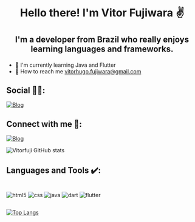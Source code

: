 # <p align="center">Hello there! I'm Vitor Fujiwara ✌️</p>

## <p align="center">I'm a developer from Brazil who really enjoys learning languages and frameworks.</p>

- 📕 I'm currently learning Java and Flutter
- 📧 How to reach me vitorhugo.fujiwara@gmail.com

## Social 🙍‍♂️:

[![Blog](https://img.shields.io/badge/Instagram-E4405F?style=for-the-badge&logo=instagram&logoColor=white)](https://www.instagram.com/vitorfuji)


## Connect with me 📧: 


[![Blog](https://img.shields.io/badge/LinkedIn-0077B5?style=for-the-badge&logo=linkedin&logoColor=white)](https://www.linkedin.com/in/vitor-hugo-fujiwara-leit%C3%A3o-4a2807221/)


![Vitorfuji GitHub stats](https://github-readme-stats.vercel.app/api?username=vitorfuji&show_icons=true&theme=radical)

## Languages and Tools ✔️:

<div style="display: inline_block"><br/>
    <img align="center" alt="html5" src="https://img.shields.io/badge/HTML5-E34F26?style=for-the-badge&logo=html5&logoColor=white" />
    <img align="center" alt="css" src="https://img.shields.io/badge/CSS-239120?&style=for-the-badge&logo=css3&logoColor=white" />
    <img align="center" alt="java" src="https://img.shields.io/badge/Java-ED8B00?style=for-the-badge&logo=java&logoColor=white" />
    <img align="center" alt="dart" src="https://img.shields.io/badge/Dart-0175C2?style=for-the-badge&logo=dart&logoColor=white" />
    <img align="center" alt="flutter" src="https://img.shields.io/badge/Flutter-02569B?style=for-the-badge&logo=flutter&logoColor=white" />

</div>

##
[![Top Langs](https://github-readme-stats.vercel.app/api/top-langs/?username=vitorfuji&layout=compact&theme=radical)](https://github.com/anuraghazra/github-readme-stats)
